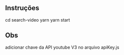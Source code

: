 ## Instruções
cd search-video
yarn
yarn start

## Obs
adicionar chave da API youtube V3 no arquivo apiKey.js
